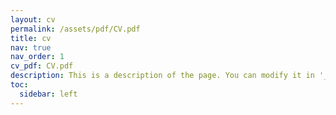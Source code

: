 ```yaml
---
layout: cv
permalink: /assets/pdf/CV.pdf
title: cv
nav: true
nav_order: 1
cv_pdf: CV.pdf
description: This is a description of the page. You can modify it in '_pages/cv.md'. You can also change or remove the top pdf download button.
toc:
  sidebar: left
---
```

